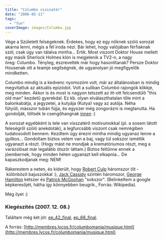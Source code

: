 ```yaml
---
title: "Columbo visszatér"
date: "2006-05-11"
tags: 
  - "fun"
coverImage: images/Columbo.jpg
---
```


Vége a Született felségeknek. Érdekes, hogy ez egy nőknek szóló sorozat akarna lenni, mégis a fél iroda nézi. Bár lehet, hogy valójában férfiaknak szól, csak úgy van tálalva mintha... Értik. Most viszont Doktor House mellett egy másik Sherlock Holmes klón is megjelenik a TV2-n, a nagy öreg: Columbo. Tényleg, észrevették már hogy hasonlítanak? Persze Doktor Housenak ott a teamje segítségnek, de ugyanolyan jó megfigyelők mindketten.

Columbo mindig is a kedvenc nyomozóm volt, már az általánosban is mindig megvitattuk az aktuális epizódot. Volt a suliban Columbó rajongók klikkje, meg minden. Akkor is és most is nagyon tetszett az itt-ott felcsendülő "this old man" kezdetű gyerekdal. Ez kb. olyan elválaszthatalan tőle mint a balonkabátja, a jegyzetei, a kutyája (Kutya) vagy az autója. Néha fütyüli, másszor tubán fújja, és egyszer még zongorázni is megtanulta. Ha gondolják, töltsék le csengőhangnak [innen](files/columbo.mp3) :)

A sorozat egyébként is tele van visszatérő motívumokkal (pl. a sosem látott feleségről szóló anekdoták), a legfurcsább viszont csak nemrégiben tudatosodott bennem. Kezdtem úgy érezni mintha mindig ugyanaz lenne a gyilkos... Gondoltam biztos velem van a baj, vagy túl sokszor ismétlik ugyanazt a részt. (Hogy mást ne mondjak a krematóriumos részt, meg a varázslósat már legalább ötször láttam.) Biztos feltűnne ennek a jóembernek, hogy minden héten ugyanazt kell elkapnia... De kapaszkodjanak meg: NEM!

Rákerestem a neten, és kiderült, hogy [Robert Culp](http://images.google.com/images?q=robert+culp "Robert Culp") háromszor ölt - különböző bajuszokkal :), [Jack Cassidy](http://images.google.com/images?q=jack+cassidy "Jack Cassidy") szintén háromszor, [George Hamilton](http://images.google.com/images?q=george+hamilton "George Hamilton") kétszer és [Patrick McGoohan](http://images.google.com/images?q=patrick+mcgoohan "Patrick McGoohan") "sokszor". (Belinkeltem a google képkeresőjét, hátha így könnyebben beugrik., Forrás: Wikipedia).

Még ilyet :)

### Kiegészítés (2007. 12. 08.)

Találtam még két jót: [ep_42_final](files/ep_42_final.mp3), [ep_68_final](files/ep_68_final.mp3).

A forrás: [http://membres.lycos.fr/columbomania/musique.html](http://membres.lycos.fr/columbomania/musique.html)
